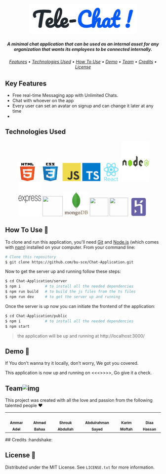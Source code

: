 <h1 align="center">
  <img src="./_assets/Capture-removebg-preview.png"  width="350">
</h1>


<h5 align="center">A minimal chat application that can be used as an internal asset for any organization that wants its employees to be connected internally.</h5>

<h6>
    <p align="center">
       	<a href="#key-features">Features</a> •
  		<a href="#technologies-used">Technologies Used</a> •
  		<a href="#how-to-use-:pencil:">How To Use</a> •
  		<a href="#demo-:robot:">Demo</a> •
 		<a href="#team">Team</a> •
  		<a href="#credits-:handshake:">Credits</a> •
  		<a href="#license-:bookmark:">License</a>    
	</p>
</h6>


## Key Features

- Free real-time Messaging app with Unlimited Chats.
- Chat with whoever on the app
- Every user can set an avatar on signup and can change it later at any time
- 

## Technologies Used

<p align="center">
	<img src="https://raw.githubusercontent.com/devicons/devicon/master/icons/html5/html5-original-wordmark.svg" alt="html5" width="70" height="60"/>
	<img src="https://raw.githubusercontent.com/devicons/devicon/master/icons/css3/css3-original-wordmark.svg" alt="css3" width="70" height="60" />
	<img src="https://raw.githubusercontent.com/devicons/devicon/master/icons/javascript/javascript-original.svg" alt="javascript" width="60" height="60" />
	<img src="https://raw.githubusercontent.com/devicons/devicon/master/icons/typescript/typescript-original.svg" alt="typescript" width="60" height="60" />
    <img src="https://raw.githubusercontent.com/devicons/devicon/master/icons/react/react-original-wordmark.svg" alt="react" width="60" height="60"  />
    <img src="https://raw.githubusercontent.com/devicons/devicon/master/icons/nodejs/nodejs-original-wordmark.svg" alt="nodejs" width="90" height="130"  />
    <img src="https://raw.githubusercontent.com/devicons/devicon/master/icons/express/express-original-wordmark.svg" alt="express" width="75" height="110"/>
    <img src="https://socket.io/images/logo-dark.svg" width="65" height="65" />
    <img src="https://raw.githubusercontent.com/devicons/devicon/master/icons/mongodb/mongodb-original-wordmark.svg" alt="mongodb" width="80" height="80" />
    <img src="https://camo.githubusercontent.com/b7ea09b0c030ae14623cfc3a52ab3ee0d07e0259a1b230139e65ba00454327c9/68747470733a2f2f70726f66696c696e61746f722e7269736861762e6465762f736b696c6c732d6173736574732f6769742d73636d2d69636f6e2e737667" width="60" height="60" />
    <img src="https://github.com/hussainweb/hussainweb/raw/main/icons/vscode.png" width="60" height="60" />
    <img src="https://raw.githubusercontent.com/devicons/devicon/master/icons/heroku/heroku-plain.svg" alt="heroku" width="60" height="60" /></p>

## How To Use :pencil:

To clone and run this application, you'll need [Git](https://git-scm.com/) and [Node.js](https://nodejs.org/en/download/) (which comes with [npm](http://npmjs.com/)) installed on your computer. From your command line:

```bash
# Clone this repository
$ git clone https://github.com/bu-sce/Chat-Application.git
```

Now to get the server up and running follow these steps:

```bash
$ cd Chat-Application/server
$ npm i           # to install all the needed dependencies
$ npm run build   # to build the js files from the ts files
$ npm run dev     # to get the server up and running
```

Once the server is up now you can initiate the frontend of the application:

```bash
$ cd Chat-Application/public
$ npm i           # to install all the needed dependencies
$ npm start
```

> the application will be up and running at http://localhost:3000/

## Demo :robot:

If You don't wanna try it locally, don't worry, We got you covered.

This application is now up and running on <<<>>>>, Go give it a check.

## Team<img src="https://camo.githubusercontent.com/ec0df7b334d15078e980be8f26f35f1bd6f004eaa4a121db42fed361360c1817/68747470733a2f2f6d656469612e67697068792e636f6d2f6d656469612f4c6e516a7057614f4e386e68723231764e572f67697068792e676966" alt="img" width="60"  height="40"/>

This project was created with all the love and passion from the following talented people :heart:

<table>
  <tr>
    <td align="center"><a href="https://github.com/ammaradel17"><img src="https://avatars.githubusercontent.com/u/47745294?v=4" width="100px;" alt=""/><br /><sub><b>Ammar Adel</b></sub></a><br /></td>
    <td align="center"><a href="https://github.com/A-bahaa"><img src="https://avatars.githubusercontent.com/u/65967989?v=4" width="100px;" alt=""/><br /><sub><b>Ahmed Bahaa</b></sub></a><br /></td>
    <td align="center"><a href="https://github.com/Shrouk-Abdullah"><img src="https://ca.slack-edge.com/T03LLC5SCSD-U03L1B1EAUW-b06cc0eebeec-512" width="100px;" alt=""/><br/><sub><b>Shrouk Abdullah</b></sub></a><br /></td>
    <td align="center"><a href="https://github.com/abdelrahman-Sayed-abdelhamid"><img src="https://avatars.githubusercontent.com/u/66284414?v=4" width="100px;" alt=""/><br /><sub><b>Abdulrahman Sayed
</b></sub></a><br /></td>
    <td align="center"><a href="https://github.com/karim-moftah"><img src="https://scontent.fcai19-6.fna.fbcdn.net/v/t1.6435-9/161780735_1677559142452766_938213223228512265_n.jpg?_nc_cat=104&ccb=1-7&_nc_sid=09cbfe&_nc_ohc=dObYyimwB48AX8fKzkA&_nc_ht=scontent.fcai19-6.fna&oh=00_AT-VrvDWEuC_zx1UeG70RoAEpAw_F5GrZk-IZwxKS466pg&oe=631BBAFE" width="100px;" alt=""/><br /><sub><b>Karim Moftah</b></sub></a><br /></td>
    <td align="center"><a href="https://github.com/BU9D4DDY"><img src="https://scontent.fcai19-6.fna.fbcdn.net/v/t39.30808-6/241967366_374834414103110_2929536388284615253_n.jpg?_nc_cat=107&ccb=1-7&_nc_sid=174925&_nc_ohc=JJxpqPtQvlEAX_6MVjF&_nc_ht=scontent.fcai19-6.fna&oh=00_AT-8zzkhLipWaKpBRTjB7Ndy7tsicrH50z_pHNUb4sQ3Dw&oe=62FB9A8A" width="100px;" alt=""/><br /><sub><b>Diaa Hassan</b></sub></a><br /></td>
    </tr>
</table>
## Credits :handshake:





## License :bookmark:

Distributed under the MIT License. See `LICENSE.txt` for more information.